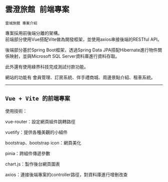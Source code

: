 ```雲澄旅館 前端專案```
===
```雲城旅館 專案介紹```
  
專案採用前後端分離的架構。  
前端部分使用Vue搭配Vite做為開發框架，並使用axios串接後端的RESTful API。

後端部分基於Spring Boot框架，透過Spring Data JPA搭配Hibernate進行物件關係映射，並與Microsoft SQL Server資料庫進行資料存取。

此外還有使用綠界科技完成測試付款功能。

網站的功能有 會員管理、訂房系統、伴手禮商城、周邊景點介紹、租車系統。
  
---
  
```Vue + Vite 的前端專案```
---
  
使用技術：
  
vue-router：設定網頁組件跳轉路徑
  
vuetify：提供各種美觀的小組件
  
bootstrap、bootstrap icon：網頁美化
  
pinia：跨組件傳遞參數
  
chart.js：製作後台網頁圖表

axios：連接後端專案的controller路徑，對資料庫進行增刪改查
  
